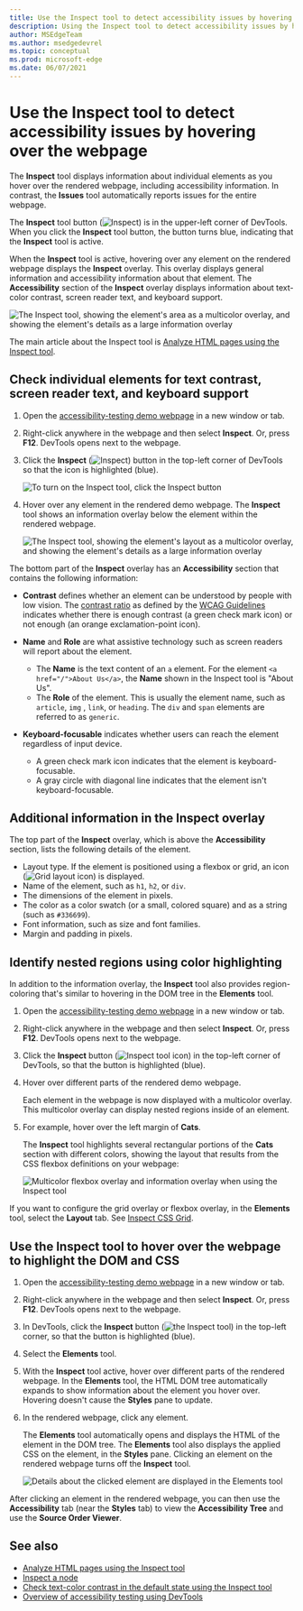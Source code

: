 ```yaml
---
title: Use the Inspect tool to detect accessibility issues by hovering over the webpage
description: Using the Inspect tool to detect accessibility issues by hovering over the webpage.
author: MSEdgeTeam
ms.author: msedgedevrel
ms.topic: conceptual
ms.prod: microsoft-edge
ms.date: 06/07/2021
---
```

# Use the Inspect tool to detect accessibility issues by hovering over the webpage

The **Inspect** tool displays information about individual elements as you hover over the rendered webpage, including accessibility information.
In contrast, the **Issues** tool automatically reports issues for the entire webpage.

The **Inspect** tool button (![Inspect](../media/inspect-tool-icon-light-theme.png)) is in the upper-left corner of DevTools.  When you click the **Inspect** tool button, the button turns blue, indicating that the **Inspect** tool is active.

When the **Inspect** tool is active, hovering over any element on the rendered webpage displays the **Inspect** overlay. This overlay displays general information and accessibility information about that element.  The **Accessibility** section of the **Inspect** overlay displays information about text-color contrast, screen reader text, and keyboard support.

![The Inspect tool, showing the element's area as a multicolor overlay, and showing the element's details as a large information overlay](../media/a11y-testing-basics-inspector-overlay.msft.png)

The main article about the Inspect tool is [Analyze HTML pages using the Inspect tool](../css/inspect.md).


<!-- ====================================================================== -->
## Check individual elements for text contrast, screen reader text, and keyboard support

<!-- Inspect tool: Accessibility section of overlay -->

1. Open the [accessibility-testing demo webpage](https://microsoftedge.github.io/Demos/devtools-a11y-testing/) in a new window or tab.

1. Right-click anywhere in the webpage and then select **Inspect**.  Or, press **F12**.  DevTools opens next to the webpage.

1. Click the **Inspect** (![Inspect](../media/inspect-tool-icon-light-theme.png)) button in the top-left corner of DevTools so that the icon is highlighted (blue).

   ![To turn on the Inspect tool, click the Inspect button](../media/a11y-testing-basics-inspector.msft.png)

1. Hover over any element in the rendered demo webpage.  The **Inspect** tool shows an information overlay below the element within the rendered webpage.

   ![The Inspect tool, showing the element's layout as a multicolor overlay, and showing the element's details as a large information overlay](../media/a11y-testing-basics-inspector-overlay.msft.png)

The bottom part of the **Inspect** overlay has an **Accessibility** section that contains the following information:

*  **Contrast** defines whether an element can be understood by people with low vision.  The [contrast ratio](https://www.w3.org/TR/WCAG21/#dfn-contrast-ratio) as defined by the [WCAG Guidelines](https://www.w3.org/TR/WCAG21/) indicates whether there is enough contrast (a green check mark icon) or not enough (an orange exclamation-point icon).

*  **Name** and **Role** are what assistive technology such as screen readers will report about the element.
    *  The **Name** is the text content of an `a` element.  For the element `<a href="/">About Us</a>`, the **Name** shown in the Inspect tool is "About Us".
    *  The **Role** of the element.  This is usually the element name, such as `article`, `img` , `link`, or `heading`.  The `div` and `span` elements are referred to as `generic`.

*  **Keyboard-focusable** indicates whether users can reach the element regardless of input device.
    *  A green check mark icon indicates that the element is keyboard-focusable.
    *  A gray circle with diagonal line indicates that the element isn't keyboard-focusable.


<!-- ====================================================================== -->
## Additional information in the Inspect overlay

<!-- general info about the Inspect tool, not particularly focused on accessibility -->

The top part of the **Inspect** overlay, which is above the **Accessibility** section, lists the following details of the element.

*  Layout type. If the element is positioned using a flexbox or grid, an icon (![Grid layout icon](../media/grid-icon.msft.png)) is displayed.
*  Name of the element, such as `h1`, `h2`, or `div`.
*  The dimensions of the element in pixels.
*  The color as a color swatch (or a small, colored square) and as a string (such as `#336699`).
*  Font information, such as size and font families.
*  Margin and padding in pixels.


<!-- ====================================================================== -->
## Identify nested regions using color highlighting

<!-- general info about the Inspect tool, not particularly focused on accessibility -->

In addition to the information overlay, the **Inspect** tool also provides region-coloring that's similar to hovering in the DOM tree in the **Elements** tool.

1. Open the [accessibility-testing demo webpage](https://microsoftedge.github.io/Demos/devtools-a11y-testing/) in a new window or tab.

1. Right-click anywhere in the webpage and then select **Inspect**.  Or, press **F12**.  DevTools opens next to the webpage.

1. Click the **Inspect** button (![Inspect tool icon](../media/inspect-tool-icon-light-theme.png)) in the top-left corner of DevTools, so that the button is highlighted (blue).

1. Hover over different parts of the rendered demo webpage.

   Each element in the webpage is now displayed with a multicolor overlay. This multicolor overlay can display nested regions inside of an element.

1. For example, hover over the left margin of **Cats**.

   The **Inspect** tool highlights several rectangular portions of the **Cats** section with different colors, showing the layout that results from the CSS flexbox definitions on your webpage:

   ![Multicolor flexbox overlay and information overlay when using the Inspect tool](../media/inspect-tool-flexbox-overlay.msft.png)

If you want to configure the grid overlay or flexbox overlay, in the **Elements** tool, select the **Layout** tab.  See [Inspect CSS Grid](..\css\grid.md).


<!-- ====================================================================== -->
## Use the Inspect tool to hover over the webpage to highlight the DOM and CSS

<!-- general info about the Inspect tool, not particularly focused on accessibility -->

1. Open the [accessibility-testing demo webpage](https://microsoftedge.github.io/Demos/devtools-a11y-testing/) in a new window or tab.

1. Right-click anywhere in the webpage and then select **Inspect**.  Or, press **F12**.  DevTools opens next to the webpage.

1. In DevTools, click the **Inspect** button (![the Inspect tool](../media/inspect-tool-icon-light-theme.png)) in the top-left corner, so that the button is highlighted (blue).

1. Select the **Elements** tool.

1. With the **Inspect** tool active, hover over different parts of the rendered webpage.  In the **Elements** tool, the HTML DOM tree automatically expands to show information about the element you hover over.  Hovering doesn't cause the **Styles** pane to update.

1. In the rendered webpage, click any element.

   The **Elements** tool automatically opens and displays the HTML of the element in the DOM tree.  The **Elements** tool also displays the applied CSS on the element, in the **Styles** pane.  Clicking an element on the rendered webpage turns off the **Inspect** tool.

   ![Details about the clicked element are displayed in the Elements tool](../media/a11y-testing-basics-inspector-selected-element.msft.png)

After clicking an element in the rendered webpage, you can then use the **Accessibility** tab (near the **Styles** tab) to view the **Accessibility Tree** and use the **Source Order Viewer**.


<!-- ====================================================================== -->
## See also

*  [Analyze HTML pages using the Inspect tool](../css/inspect.md)
*  [Inspect a node](../dom/index.md#inspect-a-node)
*  [Check text-color contrast in the default state using the Inspect tool](test-inspect-text-contrast.md)
*  [Overview of accessibility testing using DevTools](accessibility-testing-in-devtools.md)
